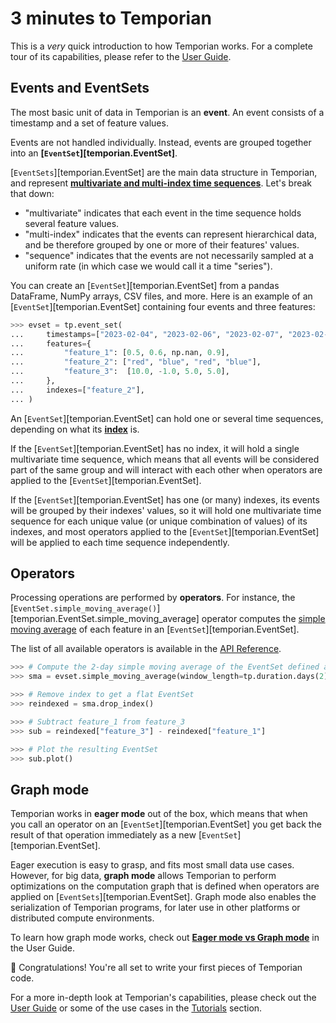 # 3 minutes to Temporian

This is a _very_ quick introduction to how Temporian works. For a complete tour of its capabilities, please refer to the [User Guide](../user_guide).

## Events and EventSets

The most basic unit of data in Temporian is an **event**. An event consists of a timestamp and a set of feature values.

Events are not handled individually. Instead, events are grouped together into an **[`EventSet`][temporian.EventSet]**.

[`EventSets`][temporian.EventSet] are the main data structure in Temporian, and represent **[multivariate and multi-index time sequences](../user_guide/#what-is-temporal-data)**. Let's break that down:

- "multivariate" indicates that each event in the time sequence holds several feature values.
- "multi-index" indicates that the events can represent hierarchical data, and be therefore grouped by one or more of their features' values.
- "sequence" indicates that the events are not necessarily sampled at a uniform rate (in which case we would call it a time "series").

You can create an [`EventSet`][temporian.EventSet] from a pandas DataFrame, NumPy arrays, CSV files, and more. Here is an example of an [`EventSet`][temporian.EventSet] containing four events and three features:

```python
>>> evset = tp.event_set(
...     timestamps=["2023-02-04", "2023-02-06", "2023-02-07", "2023-02-07"],
...     features={
...         "feature_1": [0.5, 0.6, np.nan, 0.9],
...         "feature_2": ["red", "blue", "red", "blue"],
...         "feature_3":  [10.0, -1.0, 5.0, 5.0],
...     },
...     indexes=["feature_2"],
... )

```

An [`EventSet`][temporian.EventSet] can hold one or several time sequences, depending on what its **[index](../user_guide/#index-horizontal-and-vertical-operators)** is.

If the [`EventSet`][temporian.EventSet] has no index, it will hold a single multivariate time sequence, which means that all events will be considered part of the same group and will interact with each other when operators are applied to the [`EventSet`][temporian.EventSet].

If the [`EventSet`][temporian.EventSet] has one (or many) indexes, its events will be grouped by their indexes' values, so it will hold one multivariate time sequence for each unique value (or unique combination of values) of its indexes, and most operators applied to the [`EventSet`][temporian.EventSet] will be applied to each time sequence independently.

## Operators

Processing operations are performed by **operators**. For instance, the [`EventSet.simple_moving_average()`][temporian.EventSet.simple_moving_average] operator computes the [simple moving average](https://en.wikipedia.org/wiki/Moving_average) of each feature in an [`EventSet`][temporian.EventSet].

The list of all available operators is available in the [API Reference](./reference/).

```python
>>> # Compute the 2-day simple moving average of the EventSet defined above
>>> sma = evset.simple_moving_average(window_length=tp.duration.days(2))

>>> # Remove index to get a flat EventSet
>>> reindexed = sma.drop_index()

>>> # Subtract feature_1 from feature_3
>>> sub = reindexed["feature_3"] - reindexed["feature_1"]

>>> # Plot the resulting EventSet
>>> sub.plot()

```

## Graph mode

Temporian works in **eager mode** out of the box, which means that when you call an operator on an [`EventSet`][temporian.EventSet] you get back the result of that operation immediately as a new [`EventSet`][temporian.EventSet].

Eager execution is easy to grasp, and fits most small data use cases. However, for big data, **graph mode** allows Temporian to perform optimizations on the computation graph that is defined when operators are applied on [`EventSets`][temporian.EventSet]. Graph mode also enables the serialization of Temporian programs, for later use in other platforms or distributed compute environments.

To learn how graph mode works, check out **[Eager mode vs Graph mode](./user_guide.ipynb#eager-mode-vs-graph-mode)** in the User Guide.

🥳 Congratulations! You're all set to write your first pieces of Temporian code.

For a more in-depth look at Temporian's capabilities, please check out the [User Guide](../user_guide) or some of the use cases in the [Tutorials](../tutorials) section.
